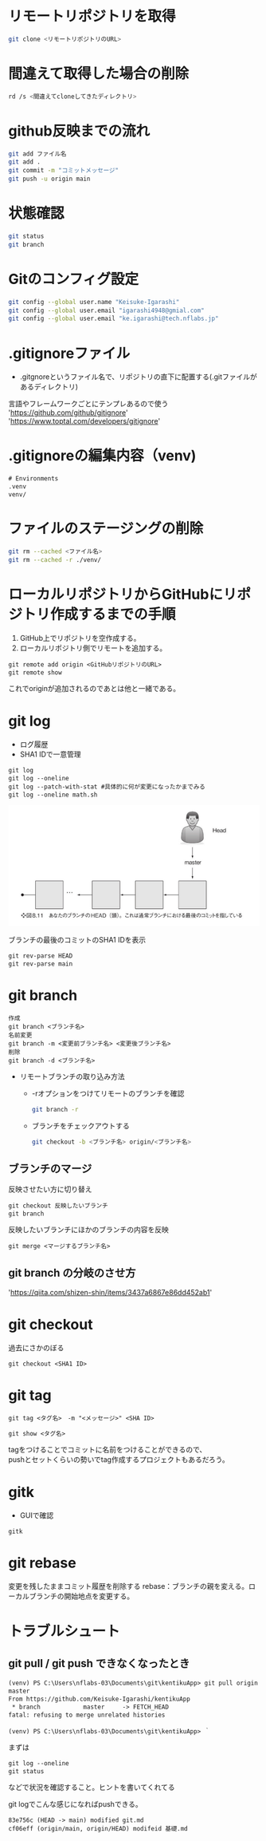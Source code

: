 # リモートリポジトリを取得
```bash
git clone <リモートリポジトリのURL>
```

# 間違えて取得した場合の削除
```bash
rd /s <間違えてcloneしてきたディレクトリ>
```

# github反映までの流れ
```bash
git add ファイル名
git add .
git commit -m "コミットメッセージ"
git push -u origin main
```

# 状態確認
```bash
git status
git branch
```

# Gitのコンフィグ設定
```bash
git config --global user.name "Keisuke-Igarashi"
git config --global user.email "igarashi4948@gmial.com"
git config --global user.email "ke.igarashi@tech.nflabs.jp"
```

# .gitignoreファイル
- .gitgnoreというファイル名で、リポジトリの直下に配置する(.gitファイルがあるディレクトリ)

言語やフレームワークごとにテンプレあるので使う
'https://github.com/github/gitignore'
'https://www.toptal.com/developers/gitignore'

# .gitignoreの編集内容（venv)
```
# Environments
.venv
venv/
```


# ファイルのステージングの削除
```bash
git rm --cached <ファイル名>
git rm --cached -r ./venv/
```


# ローカルリポジトリからGitHubにリポジトリ作成するまでの手順

1. GitHub上でリポジトリを空作成する。
2. ローカルリポジトリ側でリモートを追加する。

```
git remote add origin <GitHubリポジトリのURL>
git remote show
```
これでoriginが追加されるのであとは他と一緒である。

# git log
* ログ履歴
* SHA1 IDで一意管理
```
git log
git log --oneline
git log --patch-with-stat #具体的に何が変更になったかまでみる
git log --oneline math.sh
```
![](IMG/HEAD.png)

ブランチの最後のコミットのSHA1 IDを表示
```
git rev-parse HEAD
git rev-parse main
```

# git branch
```
作成
git branch <ブランチ名>
名前変更
git branch -m <変更前ブランチ名> <変更後ブランチ名>
削除
git branch -d <ブランチ名>
```

* リモートブランチの取り込み方法

    * -rオプションをつけてリモートのブランチを確認 

        ```bash
        git branch -r
        ```

    * ブランチをチェックアウトする

        ```bash
        git checkout -b <ブランチ名> origin/<ブランチ名>
        ```

## ブランチのマージ
反映させたい方に切り替え
```
git checkout 反映したいブランチ
git branch
```

反映したいブランチにほかのブランチの内容を反映
```
git merge <マージするブランチ名>
```

## git branch の分岐のさせ方
'https://qiita.com/shizen-shin/items/3437a6867e86dd452ab1'


# git checkout
過去にさかのぼる
```
git checkout <SHA1 ID>
```

# git tag
```
git tag <タグ名>　-m "<メッセージ>" <SHA ID>
```
```
git show <タグ名>
```

tagをつけることでコミットに名前をつけることができるので、  
pushとセットくらいの勢いでtag作成するプロジェクトもあるだろう。


# gitk

* GUIで確認
```
gitk
```

# git rebase

変更を残したままコミット履歴を削除する
rebase：ブランチの親を変える。ローカルブランチの開始地点を変更する。




# トラブルシュート

## git pull / git push できなくなったとき
```
(venv) PS C:\Users\nflabs-03\Documents\git\kentikuApp> git pull origin master
From https://github.com/Keisuke-Igarashi/kentikuApp
 * branch            master     -> FETCH_HEAD
fatal: refusing to merge unrelated histories

(venv) PS C:\Users\nflabs-03\Documents\git\kentikuApp> ｀ 
```

まずは
```
git log --oneline
git status
```
などで状況を確認すること。ヒントを書いてくれてる

git logでこんな感じになればpushできる。
```
83e756c (HEAD -> main) modified git.md
cf06eff (origin/main, origin/HEAD) modifeid 基礎.md
```



